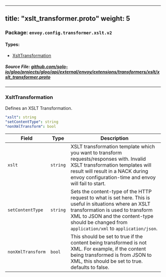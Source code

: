 
---
title: "xslt_transformer.proto"
weight: 5
---

<!-- Code generated by solo-kit. DO NOT EDIT. -->


### Package: `envoy.config.transformer.xslt.v2` 
#### Types:


- [XsltTransformation](#xslttransformation)
  



##### Source File: [github.com/solo-io/gloo/projects/gloo/api/external/envoy/extensions/transformers/xslt/xslt_transformer.proto](https://github.com/solo-io/gloo/blob/master/projects/gloo/api/external/envoy/extensions/transformers/xslt/xslt_transformer.proto)





---
### XsltTransformation

 
Defines an XSLT Transformation.

```yaml
"xslt": string
"setContentType": string
"nonXmlTransform": bool

```

| Field | Type | Description |
| ----- | ---- | ----------- | 
| `xslt` | `string` | XSLT transformation template which you want to transform requests/responses with. Invalid XSLT transformation templates will result will result in a NACK during envoy configuration-time and envoy will fail to start. |
| `setContentType` | `string` | Sets the content-type of the HTTP request to what is set here. This is useful in situations where an XSLT transformation is used to transform XML to JSON and the content-type should be changed from `application/xml` to `application/json`. |
| `nonXmlTransform` | `bool` | This should be set to true if the content being transformed is not XML. For example, if the content being transformed is from JSON to XML, this should be set to true. defaults to false. |





<!-- Start of HubSpot Embed Code -->
<script type="text/javascript" id="hs-script-loader" async defer src="//js.hs-scripts.com/5130874.js"></script>
<!-- End of HubSpot Embed Code -->
